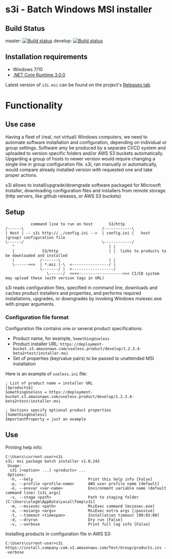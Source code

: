 # s3i - Batch Windows MSI installer 

## Build Status

  master:
[![Build status](https://ci.appveyor.com/api/projects/status/s5poqaqr1xn2e5ml/branch/master?svg=true)](https://ci.appveyor.com/project/OlegBoulanov/s3i/branch/master)
  develop:
[![Build status](https://ci.appveyor.com/api/projects/status/s5poqaqr1xn2e5ml/branch/develop?svg=true)](https://ci.appveyor.com/project/OlegBoulanov/s3i/branch/develop)

## Installation requirements

- Windows 7/10
- [.NET Core Runtime 3.0.0](https://dotnet.microsoft.com/download/dotnet-core/3.0)

Latest version of `s3i.msi` can be found on the project's [Releases tab](https://github.com/OlegBoulanov/s3i/releases)

# Functionality

## Use case
Having a fleet of (real, not virtual) Windows computers, we need to automate software installation and configuration, depending on individual or group settings. Software amy be produced by a separate CI/CD system and uploaded to version specific folders and/or AWS S3 buckets automatically. Upgarding a group of hosts to newer version would require changing a single line in group configuration file. s3i, ran manually or automatically, would compare already installed version with requested one and take proper actions.

s3i allows to install/upgrade/downgrade software packaged for Microsoft Installer, downloading configuration files and installers from remote storage (http servers, like github releases, or AWS S3 buckets)

## Setup

```
           command line to run on host       S3/http
/------\                                  /------------\
| Host | -- s3i http://../config.ini -->  | config.ini |   host (group) configuration file
\------/                                  \------------/
   ^                                         | |
   |            S3/http                      | |  links to products to be downloaded and installed
   |           /-------\                     | |
   \------<<<  | *.msi |-\  <----------------/ |
               \-------/ |  <------------------/
                  \------/  <<<<-------------------<<< CI/CD system may upload these (with version tags in URL)
```
s3i reads configuration files, specified in command line, downloads and caches product installers and properties, and performs required installations, upgrades, or downgrades by invoking Windows msiexec.exe with proper arguments.

### Configuration file format

Configuration file contains one or several product specifications:
- Product name, for example, `SomethingUseless`
- Product installer URL: `https://deployment-bucket.s3.amazonaws.com/useless.product/develop/1.2.3.4-beta2+test/installer.msi`
- Set of properties (key/value pairs) to be passed to unattended MSI installation

Here is an example of `useless.ini` file:
```
; List of product name = installer URL
[$products$]
SomethingUseless = https://deployment-bucket.s3.amazonaws.com/useless.product/develop/1.2.3.4-beta2+test/installer.msi

; Sections specify optional product properties
[SomethingUseless]
ImportantProperty = just an example
```
## Use

Printing help info:
```
C:\Users\current-user>s3i
s3i: msi package batch installer v1.0.243
 Usage:
  s3i [<option> ...] <products> ...
 Options:
  -h, --help                        Print this help info [False]
  -p, --profile <profile-name>      AWS user profile name [default]
  -e, --envvar <var-name>           Environment variable name (default command line) [s3i_args]
  -s, --stage <path>                Path to staging folder [C:\Users\olegb\AppData\Local\Temp\s3i]
  -m, --msiexec <path>              MsiExec command [msiexec.exe]
  -a, --msiargs <args>              MsiExec extra args [/passive]
  -t, --timeout <timespan>          Installation timeout [00:03:00]
  -d, --dryrun                      Dry run [False]
  -v, --verbose                     Print full log info [False]
```

Installing products in configuration file in AWS S3:
```
C:\Users\current-user>s3i https://install.company.com.s3.amazonaws.com/Test/Group/products.ini --verbose
```
